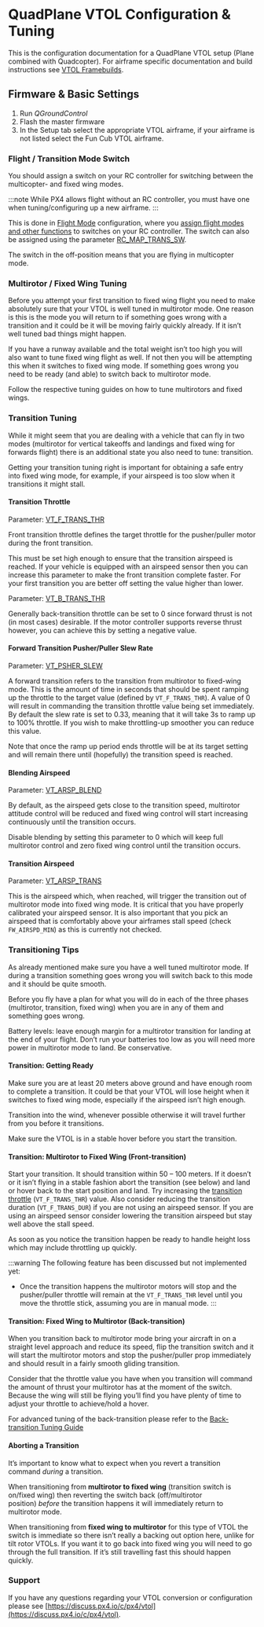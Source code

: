 # QuadPlane VTOL Configuration & Tuning

This is the configuration documentation for a QuadPlane VTOL setup (Plane combined with Quadcopter).
For airframe specific documentation and build instructions see [VTOL Framebuilds](../frames_vtol/README.md).

## Firmware & Basic Settings

1. Run *QGroundControl*
2. Flash the master firmware
3. In the Setup tab select the appropriate VTOL airframe, if your airframe is not listed select the Fun Cub VTOL airframe.


### Flight / Transition Mode Switch

You should assign a switch on your RC controller for switching between the multicopter- and fixed wing modes.

:::note
While PX4 allows flight without an RC controller, you must have one when tuning/configuring up a new airframe.
:::

This is done in [Flight Mode](../config/flight_mode.md) configuration, where you [assign flight modes and other functions](../config/flight_mode.md#what-flight-modes-and-switches-should-i-set) to switches on your RC controller.
The switch can also be assigned using the parameter [RC_MAP_TRANS_SW](../advanced_config/parameter_reference.md#RC_MAP_TRANS_SW).

The switch in the off-position means that you are flying in multicopter mode.


### Multirotor / Fixed Wing Tuning

Before you attempt your first transition to fixed wing flight you need to make absolutely sure that your VTOL is well tuned in multirotor mode.
One reason is this is the mode you will return to if something goes wrong with a transition and it could be it will be moving fairly quickly already.
If it isn’t well tuned bad things might happen.

If you have a runway available and the total weight isn’t too high you will also want to tune fixed wing flight as well.
If not then you will be attempting this when it switches to fixed wing mode.
If something goes wrong you need to be ready (and able) to switch back to multirotor mode.

Follow the respective tuning guides on how to tune multirotors and fixed wings.


### Transition Tuning

While it might seem that you are dealing with a vehicle that can fly in two modes (multirotor for vertical takeoffs and landings and fixed wing for forwards flight) there is an additional state you also need to tune: transition.

Getting your transition tuning right is important for obtaining a safe entry into fixed wing mode, for example, if your airspeed is too slow when it transitions it might stall.

#### Transition Throttle

Parameter: [VT_F_TRANS_THR](../advanced_config/parameter_reference.md#VT_F_TRANS_THR)

Front transition throttle defines the target throttle for the pusher/puller motor during the front transition.

This must be set high enough to ensure that the transition airspeed is reached.
If your vehicle is equipped with an airspeed sensor then you can increase this parameter to make the front transition complete faster.
For your first transition you are better off setting the value higher than lower.

Parameter: [VT_B_TRANS_THR](../advanced_config/parameter_reference.md#VT_B_TRANS_THR)

Generally back-transition throttle can be set to 0 since forward thrust is not (in most cases) desirable.
If the motor controller supports reverse thrust however, you can achieve this by setting a negative value.

#### Forward Transition Pusher/Puller Slew Rate

Parameter: [VT_PSHER_SLEW](../advanced_config/parameter_reference.md#VT_PSHER_SLEW)

A forward transition refers to the transition from multirotor to fixed-wing mode.
This is the amount of time in seconds that should be spent ramping up the throttle to the target value (defined by `VT_F_TRANS_THR`).
A value of 0 will result in commanding the transition throttle value being set immediately.
By default the slew rate is set to 0.33, meaning that it will take 3s to ramp up to 100% throttle.
If you wish to make throttling-up smoother you can reduce this value.


Note that once the ramp up period ends throttle will be at its target setting and will remain there until (hopefully) the transition speed is reached.


#### Blending Airspeed

Parameter: [VT_ARSP_BLEND](../advanced_config/parameter_reference.md#VT_ARSP_BLEND)

By default, as the airspeed gets close to the transition speed, multirotor attitude control will be reduced and fixed wing control will start increasing continuously until the transition occurs.

Disable blending by setting this parameter to 0 which will keep full multirotor control and zero fixed wing control until the transition occurs.


#### Transition Airspeed

Parameter: [VT_ARSP_TRANS](../advanced_config/parameter_reference.md#VT_ARSP_TRANS)

This is the airspeed which, when reached, will trigger the transition out of multirotor mode into fixed wing mode.
It is critical that you have properly calibrated your airspeed sensor.
It is also important that you pick an airspeed that is comfortably above your airframes stall speed (check `FW_AIRSPD_MIN`) as this is currently not checked.

### Transitioning Tips

As already mentioned make sure you have a well tuned multirotor mode.
If during a transition something goes wrong you will switch back to this mode and it should be quite smooth.

Before you fly have a plan for what you will do in each of the three phases (multirotor, transition, fixed wing) when you are in any of them and something goes wrong.

Battery levels: leave enough margin for a multirotor transition for landing at the end of your flight.
Don’t run your batteries too low as you will need more power in multirotor mode to land.
Be conservative.

#### Transition: Getting Ready

Make sure you are at least 20 meters above ground and have enough room to complete a transition.
It could be that your VTOL will lose height when it switches to fixed wing mode, especially if the airspeed isn’t high enough.

Transition into the wind, whenever possible otherwise it will travel further from you before it transitions.

Make sure the VTOL is in a stable hover before you start the transition.


#### Transition: Multirotor to Fixed Wing (Front-transition)

Start your transition.
It should transition within 50 – 100 meters.
If it doesn’t or it isn’t flying in a stable fashion abort the transition (see below) and land or hover back to the start position and land.
Try increasing the [transition throttle](#transition-throttle) (`VT_F_TRANS_THR`) value.
Also consider reducing the transition duration (`VT_F_TRANS_DUR`) if you are not using an airspeed sensor.
If you are using an airspeed sensor consider lowering the transition airspeed but stay well above the stall speed.

As soon as you notice the transition happen be ready to handle height loss which may include throttling up quickly.

:::warning
The following feature has been discussed but not implemented yet: 
- Once the transition happens the multirotor motors will stop and the pusher/puller throttle will remain at the `VT_F_TRANS_THR` level until you move the throttle stick, assuming you are in manual mode.
:::

#### Transition: Fixed Wing to Multirotor (Back-transition)

When you transition back to multirotor mode bring your aircraft in on a straight level approach and reduce its speed, flip the transition switch and it will start the multirotor motors and stop the pusher/puller prop immediately and should result in a fairly smooth gliding transition.

Consider that the throttle value you have when you transition will command the amount of thrust your multirotor has at the moment of the switch.
Because the wing will still be flying you’ll find you have plenty of time to adjust your throttle to achieve/hold a hover.

For advanced tuning of the back-transition please refer to the [Back-transition Tuning Guide](vtol_back_transition_tuning.md)

#### Aborting a Transition

It’s important to know what to expect when you revert a transition command *during* a transition.

When transitioning from **multirotor to fixed wing** (transition switch is on/fixed wing) then reverting the switch back (off/multirotor position) *before* the transition happens it will immediately return to multirotor mode.

When transitioning from **fixed wing to multirotor** for this type of VTOL the switch is immediate so there isn’t really a backing out option here, unlike for tilt rotor VTOLs.
If you want it to go back into fixed wing you will need to go through the full transition.
If it’s still travelling fast this should happen quickly.


### Support

If you have any questions regarding your VTOL conversion or configuration please see [https://discuss.px4.io/c/px4/vtol](https://discuss.px4.io/c/px4/vtol).
